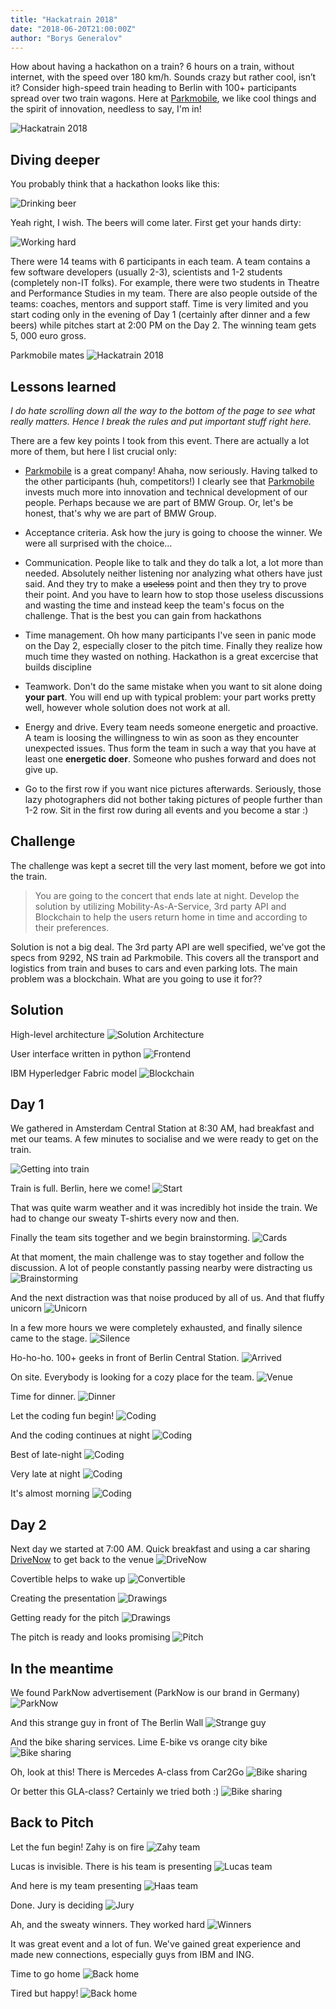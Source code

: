 ```yaml
---
title: "Hackatrain 2018"
date: "2018-06-20T21:00:00Z"
author: "Borys Generalov"
---
```


How about having a hackathon on a train? 6 hours on a train, without internet, with the speed over 180 km/h. Sounds crazy but rather cool, isn’t it? Consider high-speed train heading to Berlin with 100+ participants spread over two train wagons. Here at [Parkmobile](https://parkmobile.nl), we like cool things and the spirit of innovation, needless to say, I'm in!

![Hackatrain 2018](./images/train.jpg)

## Diving deeper

You probably think that a hackathon looks like this:

![Drinking beer](./images/beer.jpg)

Yeah right, I wish. The beers will come later. First get your hands dirty:

![Working hard](./images/begin.jpg)

There were 14 teams with 6 participants in each team. A team contains a few software developers (usually 2-3), scientists and 1-2 students (completely non-IT folks). For example, there were two students in Theatre and Performance Studies in my team. There are also people outside of the teams: coaches, mentors and support staff. Time is very limited and you start coding only in the evening of Day 1 (certainly after dinner and a few beers) while pitches start at 2:00 PM on the Day 2. The winning team gets 5, 000 euro gross.

Parkmobile mates
![Hackatrain 2018](./images/Parkmobile.jpg)

## Lessons learned

_I do hate scrolling down all the way to the bottom of the page to see what really matters. Hence I break the rules and put important stuff right here._

There are a few key points I took from this event. There are actually a lot more of them, but here I list crucial only:  

* [Parkmobile](https://parkmobile.nl) is a great company! Ahaha, now seriously. Having talked to the other participants (huh, competitors!) I clearly see that [Parkmobile](https://parkmobile.nl) invests much more into innovation and technical development of our people. Perhaps because we are part of BMW Group. Or, let's be honest, that's why we are part of BMW Group.

* Acceptance criteria. Ask how the jury is going to choose the winner. We were all surprised with the choice...
* Communication. People like to talk and they do talk a lot, a lot more than needed. Absolutely neither listening nor analyzing what others have just said. And they try to make a ~~useless~~ point and then they try to prove their point. And you have to learn how to stop those useless discussions and wasting the time and instead keep the team's focus on the challenge. That is the best you can gain from hackathons
* Time management. Oh how many participants I've seen in panic mode on the Day 2, especially closer to the pitch time. Finally they realize how much time they wasted on nothing. Hackathon is a great excercise that builds discipline
* Teamwork. Don't do the same mistake when you want to sit alone doing **your part**. You will end up with typical problem: your part works pretty well, however whole solution does not work at all.
* Energy and drive. Every team needs someone energetic and proactive. A team is loosing the willingness to win as soon as they encounter unexpected issues. Thus form the team in such a way that you have at least one **energetic doer**. Someone who pushes forward and does not give up.
* Go to the first row if you want nice pictures afterwards. Seriously, those lazy photographers did not bother taking pictures of people further than 1-2 row. Sit in the first row during all events and you become a star :)

## Challenge

The challenge was kept a secret till the very last moment, before we got into the train.

> You are going to the concert that ends late at night. Develop the solution by utilizing Mobility-As-A-Service, 3rd party API and Blockchain to help the users return home in time and according to their preferences.

Solution is not a big deal. The 3rd party API are well specified, we've got the specs from 9292, NS train ad Parkmobile. This covers all the transport and logistics from train and buses to cars and even parking lots. The main problem was a blockchain. What are you going to use it for??

## Solution

High-level architecture
![Solution Architecture](./images/solution.png)

User interface written in python
![Frontend](./images/solution2.png)

IBM Hyperledger Fabric model
![Blockchain](./images/blockchain.png)

## Day 1

We gathered in Amsterdam Central Station at 8:30 AM, had breakfast and met our teams. A few minutes to socialise and we were ready to get on the train.

![Getting into train](./images/outtrain.jpg)

Train is full. Berlin, here we come!
![Start](./images/start.jpg)

That was quite warm weather and it was incredibly hot inside the train. We had to change our sweaty T-shirts every now and then.

Finally the team sits together and we begin brainstorming.
![Cards](./images/cards.jpg)

At that moment, the main challenge was to stay together and follow the discussion. A lot of people constantly passing nearby were distracting us
![Brainstorming](./images/brainstorming.jpg)

And the next distraction was that noise produced by all of us. And that fluffy unicorn
![Unicorn](./images/unicorn.jpg)

In a few more hours we were completely exhausted, and finally silence came to the stage.
![Silence](./images/silence.jpg)

Ho-ho-ho. 100+ geeks in front of Berlin Central Station.
![Arrived](./images/arrived.jpg)

On site. Everybody is looking for a cozy place for the team.
![Venue](./images/venue.jpg)

Time for dinner.
![Dinner](./images/dinner.jpg)

Let the coding fun begin!
![Coding](./images/begincoding.jpg)

And the coding continues at night
![Coding](./images/codingnight.jpg)

Best of late-night
![Coding](./images/codinglatenight.jpg)

Very late at night
![Coding](./images/coding.jpg)

It's almost morning
![Coding](./images/codingverylatenight.jpg)

## Day 2

Next day we started at 7:00 AM. Quick breakfast and using a car sharing [DriveNow](https://www.drive-now.com/de/en) to get back to the venue
![DriveNow](./images/drivenow.jpg)

Covertible helps to wake up
![Convertible](./images/drivenowwakeup.jpg)

Creating the presentation
![Drawings](./images/presentation.jpg)

Getting ready for the pitch
![Drawings](./images/drawings.jpg)

The pitch is ready and looks promising
![Pitch](./images/pitch.jpg)

## In the meantime

We found ParkNow advertisement (ParkNow is our brand in Germany)
![ParkNow](./images/parknow.jpg)

And this strange guy in front of The Berlin Wall
![Strange guy](./images/lol.jpg)

And the bike sharing services. Lime E-bike vs orange city bike
![Bike sharing](./images/bikesharing.jpg)

Oh, look at this! There is Mercedes A-class from Car2Go
![Bike sharing](./images/car2go.jpg)

Or better this GLA-class? Certainly we tried both :)
![Bike sharing](./images/car2go2.jpg)

## Back to Pitch

Let the fun begin! Zahy is on fire
![Zahy team](./images/pitchpresenting.jpg)

Lucas is invisible. There is his team is presenting
![Lucas team](./images/lucasteam.jpg)

And here is my team presenting
![Haas team](./images/haas.jpg)

Done. Jury is deciding
![Jury](./images/jury.jpg)

Ah, and the sweaty winners. They worked hard
![Winners](./images/winners.jpg)

It was great event and a lot of fun. We've gained great experience and made new connections, especially guys from IBM and ING.

Time to go home
![Back home](./images/home.jpg)

Tired but happy!
![Back home](./images/back.jpg)